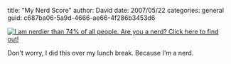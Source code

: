 
title: "My Nerd Score"
author: David
date: 2007/05/22
categories: general
guid: c687ba06-5a9d-4666-ae66-4f286b3453d6

[<img alt="I am nerdier than 74% of all people. Are you a nerd? Click here to find out!" src="http://www.nerdtests.com/images/badge/f8273a30a7e467bc.gif" />](http://www.nerdtests.com/nq_ref.html) 

Don't worry, I did this over my lunch break. Because I'm a nerd.


